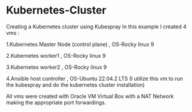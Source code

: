 # Kubernetes-Cluster
Creating a Kubernetes cluster using Kubespray
In this example I created 4 vms : 

1.Kubernetes Master Node (control plane) , OS-Rocky linux 9

2.Kubernetes worker1                     , OS-Rocky linux 9  
 
3.Kubernetes worker2                     , OS-Rocky linux 9

4.Ansible host controller                , OS-Ubuntu 22.04.2 LTS  (I utilize this vm to run the kubespray and do the kubernetes cluster installation)



All vms were created with Oracle VM Virtual Box with a NAT Network making the appropriate port forwardings.
